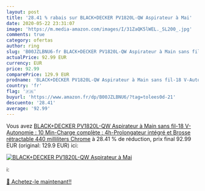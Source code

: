 ```yaml
---
layout: post
title: '28.41 % rabais sur BLACK+DECKER PV1820L-QW Aspirateur à Mai'
date: 2020-05-22 23:31:07
image: 'https://m.media-amazon.com/images/I/31ZaQK5lWEL._SL200_.jpg'
comments: true
category: ofertas
author: ring
slug: 'B00JZLBNU6-fr BLACK+DECKER PV1820L-QW Aspirateur à Main sans fil-18 V-Autonomie : 10 Min-Charge complète : 4h-Prolongateur intégré et Brosse rétractable  440 milliliters  Chrome'
actualPrice: 92.99 EUR
currency: EUR
price: 92.99
comparePrice: 129.9 EUR
prodname: 'BLACK+DECKER PV1820L-QW Aspirateur à Main sans fil-18 V-Autonomie : 10 Min-Charge complète : 4h-Prolongateur intégré et Brosse rétractable  440 milliliters  Chrome'
country: 'fr'
flag: '🇫🇷'
buyurl: 'https://www.amazon.fr/dp/B00JZLBNU6/?tag=tolees0d-21'
descuento: '28.41'
average: '92.99'
---
```


Vous avez [BLACK+DECKER PV1820L-QW Aspirateur à Main sans fil-18 V-Autonomie : 10 Min-Charge complète : 4h-Prolongateur intégré et Brosse rétractable  440 milliliters  Chrome](https://www.amazon.fr/dp/B00JZLBNU6/?tag=tolees0d-21)  à  28.41 % de réduction, prix final  92.99 EUR (original: 129.9 EUR) ici:

[![BLACK+DECKER PV1820L-QW Aspirateur à Mai](https://m.media-amazon.com/images/I/31ZaQK5lWEL._SL200_.jpg)](https://www.amazon.fr/dp/B00JZLBNU6/?tag=tolees0d-21)

ℹ️:


[🛒 Achetez-le maintenant!!](https://www.amazon.fr/dp/B00JZLBNU6/?tag=tolees0d-21)

